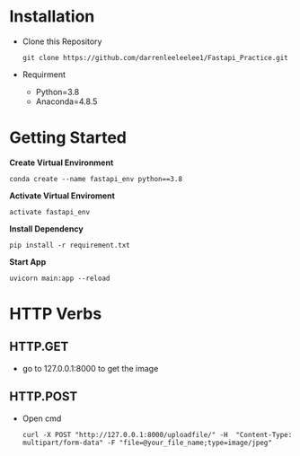 # Installation
- Clone this Repository

  ```git clone https://github.com/darrenleeleelee1/Fastapi_Practice.git ```
- Requirment
  - Python=3.8
  - Anaconda=4.8.5
# Getting Started
**Create Virtual Environment**
  
  ```conda create --name fastapi_env python==3.8```

**Activate Virtual Enviroment**
  
  ```activate fastapi_env```

**Install Dependency**
  
  ```pip install -r requirement.txt ```

**Start App**
  
  ```uvicorn main:app --reload```
# HTTP Verbs
## HTTP.GET
* go to 127.0.0.1:8000 to get the image
## HTTP.POST
* Open cmd
  ```
  curl -X POST "http://127.0.0.1:8000/uploadfile/" -H  "Content-Type: multipart/form-data" -F "file=@your_file_name;type=image/jpeg"
  ```
